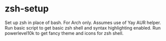 # zsh-setup
Set up zsh in place of bash. For Arch only. Assumes use of Yay AUR helper.
Run basic script to get basic zsh shell and syntax highlighting enabled. Run powerlevel10k to get fancy theme and icons for zsh shell.
